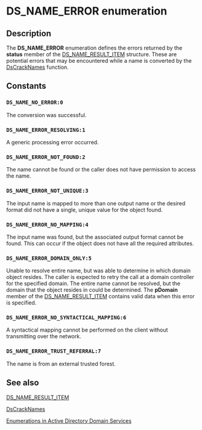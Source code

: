 # DS_NAME_ERROR enumeration

## Description

The **DS_NAME_ERROR** enumeration defines the errors returned by the **status** member of the [DS_NAME_RESULT_ITEM](https://learn.microsoft.com/windows/desktop/api/ntdsapi/ns-ntdsapi-ds_name_result_itema) structure. These are potential errors that may be encountered while a name is converted by the [DsCrackNames](https://learn.microsoft.com/windows/desktop/api/ntdsapi/nf-ntdsapi-dscracknamesa) function.

## Constants

### `DS_NAME_NO_ERROR:0`

The conversion was successful.

### `DS_NAME_ERROR_RESOLVING:1`

A generic processing error occurred.

### `DS_NAME_ERROR_NOT_FOUND:2`

The name cannot be found or the caller does not have permission to access the name.

### `DS_NAME_ERROR_NOT_UNIQUE:3`

The input name is mapped to more than one output name or the desired format did not have a single, unique value for the object found.

### `DS_NAME_ERROR_NO_MAPPING:4`

The input name was found, but the associated output format cannot be found. This can occur if the object does not have all the required attributes.

### `DS_NAME_ERROR_DOMAIN_ONLY:5`

Unable to resolve entire name, but was able to determine in which domain object resides. The caller is expected to retry the call at a domain controller for the specified domain. The entire name cannot be resolved, but the domain that the object resides in could be determined. The **pDomain** member of the [DS_NAME_RESULT_ITEM](https://learn.microsoft.com/windows/desktop/api/ntdsapi/ns-ntdsapi-ds_name_result_itema) contains valid data when this error is specified.

### `DS_NAME_ERROR_NO_SYNTACTICAL_MAPPING:6`

A syntactical mapping cannot be performed on the client without transmitting over the network.

### `DS_NAME_ERROR_TRUST_REFERRAL:7`

The name is from an external trusted forest.

## See also

[DS_NAME_RESULT_ITEM](https://learn.microsoft.com/windows/desktop/api/ntdsapi/ns-ntdsapi-ds_name_result_itema)

[DsCrackNames](https://learn.microsoft.com/windows/desktop/api/ntdsapi/nf-ntdsapi-dscracknamesa)

[Enumerations in Active Directory Domain Services](https://learn.microsoft.com/windows/desktop/AD/enumerations-in-active-directory-domain-services)